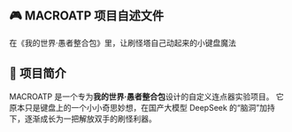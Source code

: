 ## 🎮 MACROATP 项目自述文件

在《我的世界·愚者整合包》里，让刷怪塔自己动起来的小键盘魔法

## 🌟 项目简介

MACROATP 是一个专为**我的世界·愚者整合包**设计的自定义连点器实验项目。
它原本只是键盘上的一个小小奇思妙想，在国产大模型 DeepSeek 的“脑洞”加持下，逐渐成长为一把解放双手的刷怪利器。

